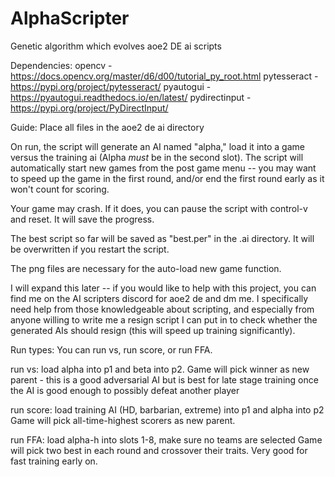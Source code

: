 # AlphaScripter
Genetic algorithm which evolves aoe2 DE ai scripts

Dependencies:
opencv - https://docs.opencv.org/master/d6/d00/tutorial_py_root.html
pytesseract - https://pypi.org/project/pytesseract/
pyautogui - https://pyautogui.readthedocs.io/en/latest/
pydirectinput - https://pypi.org/project/PyDirectInput/

Guide:
Place all files in the aoe2 de ai directory

On run, the script will generate an AI named "alpha," load it into a game versus the training ai (Alpha *must* be in the second slot).
The script will automatically start new games from the post game menu -- you may want to speed up the game in the first round, and/or end the first round early as it won't count for scoring.

Your game may crash. If it does, you can pause the script with control-v and reset. It will save the progress.

The best script so far will be saved as "best.per" in the .ai directory. It will be overwritten if you restart the script.

The png files are necessary for the auto-load new game function.

I will expand this later -- if you would like to help with this project, you can find me on the AI scripters discord for aoe2 de and dm me.
I specifically need help from those knowledgeable about scripting, and especially from anyone willing to write me a resign script I can put in to check whether the generated AIs should resign (this will speed up training significantly).

Run types:
You can run vs, run score, or run FFA.

run vs:
load alpha into p1 and beta into p2.
Game will pick winner as new parent - this is a good adversarial AI but is best for late stage training once the AI is good enough to possibly defeat another player

run score:
load training AI (HD, barbarian, extreme) into p1 and alpha into p2
Game will pick all-time-highest scorers as new parent.

run FFA:
load alpha-h into slots 1-8, make sure no teams are selected
Game will pick two best in each round and crossover their traits. Very good for fast training early on.
